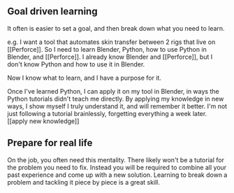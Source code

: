 ## Goal driven learning
It often is easier to set a goal, and then break down what you need to learn.

e.g. I want a tool that automates skin transfer between 2 rigs that live on [[Perforce]].
So I need to learn Blender, Python, how to use Python in Blender, and [[Perforce]].
I already know Blender and [[Perforce]], but I don't know Python and how to use it in Blender. 

Now I know what to learn, and I have a purpose for it. 

Once I've learned Python, I can apply it on my tool in Blender, in ways the Python tutorials didn't teach me directly. By applying my knowledge in new ways, I show myself I truly understand it, and will remember it better. 
I'm not just following a tutorial brainlessly, forgetting everything a week later.
[[apply new knowledge]]

## Prepare for real life
On the job, you often need this mentality. 
There likely won't be a tutorial for the problem you need to fix.
Instead you will be required to combine all your past experience and come up with a new solution.
Learning to break down a problem and tackling it piece by piece is a great skill.